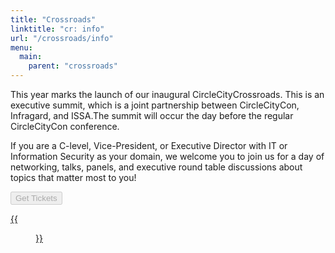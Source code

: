 ```yaml
---
title: "Crossroads"
linktitle: "cr: info"
url: "/crossroads/info"
menu:
  main:
    parent: "crossroads"
---
```

This year marks the launch of our inaugural CircleCityCrossroads. This is an executive summit, which is a joint partnership between CircleCityCon, Infragard, and ISSA.The summit will occur the day before the regular CircleCityCon conference.


If you are a C-level, Vice-President, or Executive Director with IT or Information Security as your domain, we welcome you to join us for a day of networking, talks, panels, and executive round table discussions about topics that matter most to you!


<button type="button" disabled
  class="btn btn-template-main" 
  href="https://www.eventbrite.com/e/circlecity-crossroads-tickets-43491785100">
  <i class="fa fa-ticket" aria-hidden="true"></i>
  Get Tickets
</button>

[{{<figure src="/img/cr_keynotes.jpg" class="center w-100 h-auto">}}][tic]

[tic]: https://www.eventbrite.com/e/circlecity-crossroads-tickets-43491785100